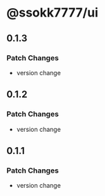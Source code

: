 # @ssokk7777/ui

## 0.1.3

### Patch Changes

- version change

## 0.1.2

### Patch Changes

- version change

## 0.1.1

### Patch Changes

- version change

